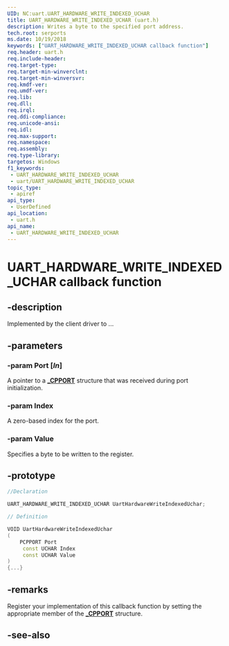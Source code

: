 ```yaml
---
UID: NC:uart.UART_HARDWARE_WRITE_INDEXED_UCHAR
title: UART_HARDWARE_WRITE_INDEXED_UCHAR (uart.h)
description: Writes a byte to the specified port address.
tech.root: serports
ms.date: 10/19/2018
keywords: ["UART_HARDWARE_WRITE_INDEXED_UCHAR callback function"]
req.header: uart.h
req.include-header: 
req.target-type: 
req.target-min-winverclnt: 
req.target-min-winversvr: 
req.kmdf-ver: 
req.umdf-ver: 
req.lib: 
req.dll: 
req.irql: 
req.ddi-compliance: 
req.unicode-ansi: 
req.idl: 
req.max-support: 
req.namespace: 
req.assembly: 
req.type-library: 
targetos: Windows
f1_keywords:
 - UART_HARDWARE_WRITE_INDEXED_UCHAR
 - uart/UART_HARDWARE_WRITE_INDEXED_UCHAR
topic_type:
 - apiref
api_type:
 - UserDefined
api_location:
 - uart.h
api_name:
 - UART_HARDWARE_WRITE_INDEXED_UCHAR
---
```


# UART_HARDWARE_WRITE_INDEXED_UCHAR callback function


## -description

Implemented by the client driver to ...

## -parameters

### -param Port [_In_]

A pointer to a [**_CPPORT**](ns-uart-_cpport.md) structure that was received during port initialization.

### -param Index

A zero-based index for the port.

### -param Value

Specifies a byte to be written to the register.

## -prototype

```cpp
//Declaration

UART_HARDWARE_WRITE_INDEXED_UCHAR UartHardwareWriteIndexedUchar;

// Definition

VOID UartHardwareWriteIndexedUchar
(
	PCPPORT Port
	 const UCHAR Index
	 const UCHAR Value
)
{...}

```

## -remarks

Register your implementation of this callback function by setting the appropriate member of the [**_CPPORT**](ns-uart-_cpport.md) structure.

## -see-also

